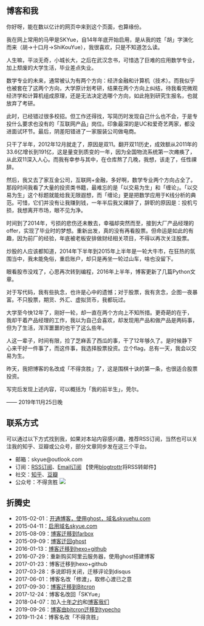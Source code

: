 ## 博客和我

你好呀，能在数以亿计的网页中来到这个页面，也算缘份。

我在网上常用的马甲是SKYue，自14年年底开始启用，是从我的姓「胡」字演化而来（胡->十口月->ShiKouYue），我很喜欢，只是不知道怎么读。

人生嘛，平淡无奇，小城长大，之后在武汉念书，可惜选了巨难的应用数学专业，加上颓废的大学生活，毕业差点失业。

数学专业的未来，通常被认为有两个方向：经济金融和计算机（技术）。而我似乎也被套在了这两个方向，大学原计划考研，结果在两个方向上纠结，待我看完微观经济学和计算机组成原理，还是无法决定选哪个方向，如此拖到研究生报名，也就放弃了考研。

此时，已经错过很多校招。但工作还得找，写简历时发现自己什么也不会，于是专投什么要求也没有的「互联网产品」岗位。印象最深的是UC和爱奇艺两家，都没进面试环节。最后，阴差阳错进了一家服装公司做电商。

只干了半年，2012年12月就走了，原因是双11。翻开双11历史，成效额从2011年的33.6亿增长到191亿，这是量变到质变的一年，因为全国物流系统第一次瘫痪了，从此双11深入人心。而我有幸参与其中，在仓库熬了几晚，我想，该走了，任性祼辞。

然后，我又去了家互金公司，互联网+金融，多好啊，数学专业两个方向占全了。那段时间我看了大量的投资类书籍，最难忘的是「以交易为生」和「缠论」。「以交易为生」这个标题就能给我无限遐想，而「缠论」更是把数学应用于K线分析的典范。可惜，它们并没有让我赚到钱，一年半后我又祼辞了，辞职的原因是：投机亏损，我想离开市场，眼不见为净。

时间到了2014年，亏损的悲伤还未散去，幸福却突然而至，接到大厂产品经理的offer，实现了毕业时的梦想。重新出发，真的没有再看股票。但命运是如此的有趣，因为前厂的经验，年底被老板安排做财经相关项目，不得以再次关注股票。

炒股的人应该都知道，2014年下半年到2015年上半年是一轮大牛市，在狂热的氛围当中，我未能免俗，重启账户，却只是再坐一轮过山车，啥也没留下。

眼看股市没戏了，心思再次转到编程，2016年上半年，博客更新了几篇Python文章。

对于写代码，我有些执念，也许是心中的遗憾；对于股票，我有贪念，企图一夜暴富。不只股票，期货、外汇、虚拟货币，我都玩过。

大学至今快12年了，刚好一轮，却一直在两个方向上不知所措。更奇葩的在于，我却干着产品经理的工作，我以为自己会喜欢，却发现用产品和做产品是两码事，但为了生活，浑浑噩噩的也干了这么些年。

人这一辈子，时间有限，捡了芝麻丢了西瓜的事，干了12年够久了。是时候静下心来干好一件事了，而这件事，我选择股票投资。立个flag，总有一天，我会以交易为生。

昨天，我把博客的名改成「不得贪胜」了，这是围棋十诀的第一条，也很适合股票投资。

写完后发现上述内容，可以概括为「我的前半生」，莞尔。

—— 2019年11月25日晚

## 联系方式

可以通过以下方式找到我，如果对本站内容感兴趣，推荐RSS订阅，当然也可以关注我的知乎、豆瓣或公众号，部分文章同步发在这三个平台。

* 邮箱：skyue<a></a><a></a>@<a></a>outlook<a></a>.com 
* 订阅：[RSS订阅](http://www.skyue.com/feed)、[Email订阅](https://blogtrottr.com/?subscribe=https://www.skyue.com/feed/) 【使用[blogtrottr](https://blogtrottr.com/)将RSS转邮件】
* 社交：[知乎](https://www.zhihu.com/people/skyue/activities)、[豆瓣](https://www.douban.com/people/skyuehu/)
* 公众号：不得贪胜
![](/blog_static/1000/qrcode_for_gh_fa2e377f3cf6_258.png)


## 折腾史

* 2015-02-01：[开通博客，使用ghost，域名skyuehu.com](/blog/2015020121.html)
* 2015-04-11：[启用域名skyue.com](/blog/2015041117.html)
* 2015-08-09：[博客迁移到farbox](/blog/2015080921.html)
* 2015-09-09：[博客迁回ghost](/blog/2015090913.html)
* 2016-01-13：[博客迁移到hexo+github](/blog/2016011322.html)
* 2016-07-29：重新购买阿里云服务器，使用ghost搭建博客
* 2017-01-23：博客迁移到hexo+github
* 2017-03-28：多说即将关闭，迁移评论到disqus
* 2017-06-01：博客名改「修渡」，取修心渡已之意
* 2017-09-30：[博客迁移到Bitcron](blog/170930.html)
* 2017-12-24：博客名改回「SKYue」
* 2018-04-07：加入[十年之约](//foreverblog.cn)和[博客我们](//blogwe.cn)
* 2019-09-26：[博客由bitcron迁移到typecho](/blog/2019092713.html)
* 2019-11-24：博客名改「不得贪胜」

